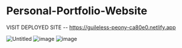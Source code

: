 # Personal-Portfolio-Website

VISIT DEPLOYED SITE -- https://guileless-peony-ca80e0.netlify.app



![Untitled](https://user-images.githubusercontent.com/80661516/230716248-26febb02-84d2-49ee-8220-db05280413f5.jpg)
![image](https://user-images.githubusercontent.com/80661516/230716301-7a4096da-98d7-4d43-8d12-dd83b5d403e9.png)
![image](https://user-images.githubusercontent.com/80661516/230716333-766befd2-89ae-4580-beac-872d1feae7f3.png)

